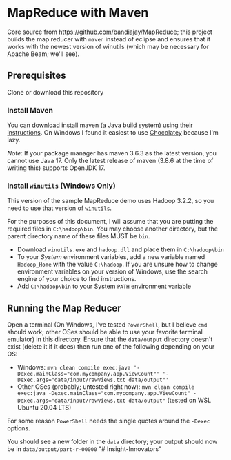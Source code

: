 # MapReduce with Maven

Core source from <https://github.com/bandiajay/MapReduce>; this project builds the map reducer with `maven` instead of eclipse and ensures that it works with the newest version of winutils (which may be necessary for Apache Beam; we'll see).

## Prerequisites

Clone or download this repository

### Install Maven

You can [download](https://maven.apache.org/download.cgi) install maven (a Java build system) using [their instructions](https://maven.apache.org/install.html).
On Windows I found it easiest to use [Chocolatey](https://chocolatey.org/) because I'm lazy.

_Note_: If your package manager has maven 3.6.3 as the latest version, you cannot use Java 17.  Only the latest release of maven (3.8.6 at the time of writing this) supports OpenJDK 17.

### Install `winutils` (Windows Only)

This version of the sample MapReduce demo uses Hadoop 3.2.2, so you need to use that version of [`winutils`](https://github.com/cdarlint/winutils/tree/master/hadoop-3.2.2/bin).

For the purposes of this document, I will assume that you are putting the required files in `C:\hadoop\bin`.  You may choose another directory, but the parent directory name of these files MUST be `bin`.

* Download `winutils.exe` and `hadoop.dll` and place them in `C:\hadoop\bin`
* To your _System_ environment variables, add a new variable named `Hadoop_Home` with the value `C:\hadoop`.  If you are unsure how to change environment variables on your version of Windows, use the search engine of your choice to find instructions.
* Add `C:\hadoop\bin` to your System `PATH` environment variable

## Running the Map Reducer

Open a terminal (On Windows, I've tested `PowerShell`, but I believe `cmd` should work; other OSes should be able to use your favorite terminal emulator) in this directory.
Ensure that the `data/output` directory doesn't exist (delete it if it does) then run one of the following depending on your OS:

* Windows: `mvn clean compile exec:java '-Dexec.mainClass="com.mycompany.app.ViewCount"' '-Dexec.args="data/input/rawViews.txt data/output"'`
* Other OSes (probably; untested right now): `mvn clean compile exec:java -Dexec.mainClass="com.mycompany.app.ViewCount" -Dexec.args="data/input/rawViews.txt data/output"` (tested on WSL Ubuntu 20.04 LTS)

For some reason `PowerShell` needs the single quotes around the `-Dexec` options.

You should see a new folder in the `data` directory; your output should now be in `data/output/part-r-00000`
"# Insight-Innovators" 
